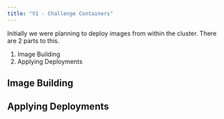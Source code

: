 ```yaml
---
title: "V1 - Challenge Containers"
---
```


Initially we were planning to deploy images from within the cluster. There are 2 parts to this.

1. Image Building
2. Applying Deployments

## Image Building

## Applying Deployments
